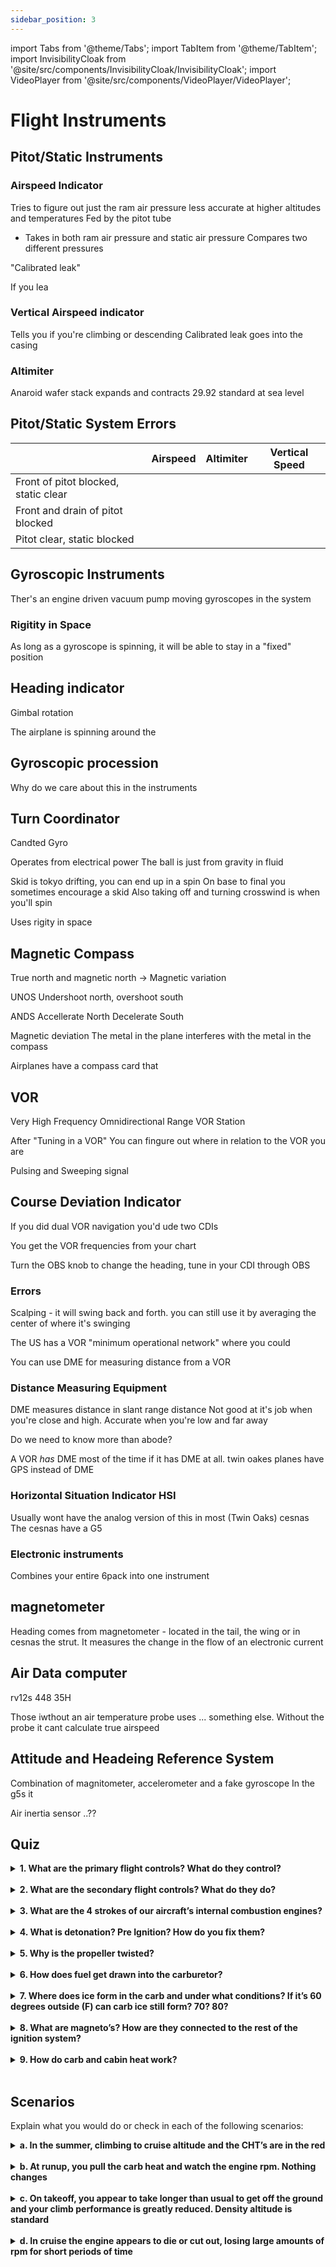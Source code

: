 ```yaml
---
sidebar_position: 3
---
```

import Tabs from '@theme/Tabs';
import TabItem from '@theme/TabItem';
import InvisibilityCloak from '@site/src/components/InvisibilityCloak/InvisibilityCloak';
import VideoPlayer from '@site/src/components/VideoPlayer/VideoPlayer';

# Flight Instruments

<InvisibilityCloak>
    <Tabs>
        <TabItem value="summer2025" label="Summer 2025">
            <VideoPlayer src="/video/3_flight_instruments_summer_2025/GMT20250730-005954_Recording_1760x900.mp4#t=1600" />
            <ZoomLink url="https://us06web.zoom.us/rec/share/oH8C4KnxDuajGjbIeL9cnRIlL6U0h9-t7ITzoqSUFpUdvZy4hx7P4OCxDV4NZDVU.T_f5Eo3tOYAeDiB2" passcode="!83#S#l!" />
        </TabItem>
    </Tabs>
</InvisibilityCloak>

## Pitot/Static Instruments
### Airspeed Indicator

Tries to figure out just the ram air pressure
less accurate at higher altitudes and temperatures
Fed by the pitot tube
- Takes in both ram air pressure and static air pressure
Compares two different pressures

"Calibrated leak"

If you lea


### Vertical Airspeed indicator
Tells you if you're climbing or descending
Calibrated leak goes into the casing

### Altimiter
Anaroid wafer stack expands and contracts
29.92 standard at sea level


## Pitot/Static System Errors

|     | Airspeed | Altimiter | Vertical Speed |
| --- | -------- | --------- | -------------- |
| Front of pitot blocked, static clear ||||
| Front and drain of pitot blocked||||
| Pitot clear, static blocked ||||


## Gyroscopic Instruments
Ther's an engine driven vacuum pump moving gyroscopes in the system

### Rigitity in Space
As long as a gyroscope is spinning, it will be able to stay in a "fixed" position


## Heading indicator
Gimbal rotation

The airplane is spinning around the 


## Gyroscopic procession
Why do we care about this in the instruments

## Turn Coordinator
Candted Gyro

Operates from electrical power
The ball is just from gravity in fluid

Skid is tokyo drifting, you can end up in a spin
On base to final you sometimes encourage a skid
Also taking off and turning crosswind is when you'll spin

Uses rigity in space

## Magnetic Compass

True north and magnetic north -> Magnetic variation

UNOS
Undershoot north, overshoot south

ANDS
Accellerate North Decelerate South


Magnetic deviation
The metal in the plane interferes with the metal in the compass

Airplanes have a compass card that 


## VOR
Very High Frequency Omnidirectional Range
VOR Station

After "Tuning in a VOR" You can fingure out where in relation to the VOR you are

Pulsing and Sweeping signal

## Course Deviation Indicator

If you did dual VOR navigation you'd ude two CDIs

You get the VOR frequencies from your chart

Turn the OBS knob to change the heading, tune in your CDI through OBS

### Errors

Scalping - it will swing back and forth. you can still use it by averaging the center of where it's swinging

The US has a VOR "minimum operational network" where you could 

You can use DME for measuring distance from a VOR


### Distance Measuring Equipment
DME measures distance in slant range distance
Not good at it's job when you're close and high. Accurate when you're low and far away

Do we need to know more than abode?


A VOR _has_ DME most of the time if it has DME at all. twin oakes planes have GPS instead of DME

### Horizontal Situation Indicator HSI
Usually wont have the analog version of this in most (Twin Oaks) cesnas
The cesnas have a G5


### Electronic instruments

Combines your entire 6pack into one instrument

## magnetometer
Heading comes from magnetometer - located in the tail, the wing or in cesnas the strut. It measures the change in the flow of an electronic current

## Air Data computer
rv12s
448
35H

Those iwthout an air temperature probe uses ... something else. Without the probe it cant calculate true airspeed

## Attitude and Headeing Reference System
Combination of magnitometer, accelerometer and a fake gyroscope
In the g5s it

Air inertia sensor ..??




## Quiz

<details>
    <summary><strong>1. What are the primary flight controls? What do they control?</strong></summary>

    Ailerons - Roll  
    Rudder - Yaw  
    Elevator - Pitch
</details>
<br/>

<details>
    <summary><strong>2. What are the secondary flight controls? What do they do?</strong></summary>

    Trim - Helps hold an attitude  
    Flaps - Helps fly a steeper descent at a constant airspeed. Greater lift for slower speed  
    Spoilers - Spoil the lift on the surface of the wing, putting the weight on the wheels
</details>
<br/>

<details>
    <summary><strong>3. What are the 4 strokes of our aircraft’s internal combustion engines?</strong></summary>

    Intake, Compression, Combustion, Exhaust
</details>
<br/>

<details>
    <summary><strong>4. What is detonation? Pre Ignition? How do you fix them?</strong></summary>

    Detonation - When the fuel/air mixture explodes rather than burns evenly  
    Pre Ignition - Hot spots on the cylinder ignite the fuel/air mixture early
</details>
<br/>

<details>
    <summary><strong>5. Why is the propeller twisted?</strong></summary>

    Greater angle of attack at the hub to provide equal lift across the blade
</details>
<br/>

<details>
    <summary><strong>6. How does fuel get drawn into the carburetor?</strong></summary>

    Venturi effect creates a low pressure zone, sucking the fuel into the air
</details>
<br/>

<details>
    <summary><strong>7. Where does ice form in the carb and under what conditions? If it’s 60 degrees outside (F) can carb ice still form? 70? 80?</strong></summary>

    When that low pressure zone is formed, the temp drops and ice will form there. Ice can form usually under 70 degrees but when it’s hotter on the ground, at altitude it will most often be cooler, so the risk is basically always there. Even if there is no visible moisture in the air, like on a clear summer day.
</details>
<br/>

<details>
    <summary><strong>8. What are magneto’s? How are they connected to the rest of the ignition system?</strong></summary>

    Self-contained electrical generator units with a spinning electromagnet inside that each provide power to one of each of the two spark plugs on each cylinder, essentially allowing for one of them to run the engine if the other one fails
</details>
<br/>

<details>
    <summary><strong>9. How do carb and cabin heat work?</strong></summary>

    Air for the carb and cabin heat are routed over the exhaust shroud allowing the heat from the exhaust to heat up the air.
</details>
<br/>

## Scenarios

Explain what you would do or check in each of the following scenarios:

<details>
    <summary><strong>a. In the summer, climbing to cruise altitude and the CHT’s are in the red</strong></summary>

    Lower the pitch, reduce rpm, accelerate to increase airflow over the engine
</details>
<br/>

<details>
    <summary><strong>b. At runup, you pull the carb heat and watch the engine rpm. Nothing changes</strong></summary>

    Take the airplane back to get checked out, some problems you will not be able to solve yourself
</details>
<br/>

<details>
    <summary><strong>c. On takeoff, you appear to take longer than usual to get off the ground and your climb performance is greatly reduced. Density altitude is standard</strong></summary>

    Verify carb heat is pushed in and magnetos are on BOTH
</details>
<br/>

<details>
    <summary><strong>d. In cruise the engine appears to die or cut out, losing large amounts of rpm for short periods of time</strong></summary>

    Likely carb ice, so pull carb heat and let run for several minutes
</details>